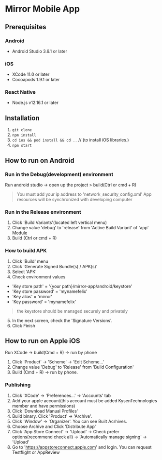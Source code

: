 # Mirror Mobile App

## Prerequisites

### Android
-   Android Studio 3.6.1 or later

### iOS
-   XCode 11.0 or later
-   Cocoapods 1.9.1 or later

### React Native
-   Node.js v12.16.1 or later

## Installation
1. `git clone`
2. `npm install`
3. `cd ios && pod install && cd ..` // (to install iOS libraries.)
4. `npm start`

## How to run on Android

### Run in the Debug(development) environment
Run android studio -> open up the project > build(Ctrl or cmd + R)
> You must add your ip address to 'network_security_config.xml'
> App resources will be synchronized with developing computer

### Run in the Release environment
1. Click 'Build Variants'(located left vertical menu)
2. Change value 'debug' to 'release' from 'Active Build Variant' of 'app' Module
3. Build (Ctrl or cmd + R)

### How to build APK
1. Click 'Build' menu
2. Click 'Generate Signed Bundle(s) / APK(s)'
3. Select 'APK'
4. Check environment values
 - 'Key store path' = '{your path}/mirror-app/android/keystore'
 - 'Key store password' = 'mynamefelix'
 - 'Key alias' = 'mirror'
 - 'Key password' = 'mynamefelix'
> the keystore should be managed securely and privately
5. In the next screen, check the 'Signature Versions'.
6. Click Finish

## How to run on Apple iOS

Run XCode -> build(Cmd + R) -> run by phone

1. Click 'Product' -> 'Scheme' -> 'Edit Scheme...'
2. Change value 'Debug' to 'Release' from 'Build Configuration'
3. Build (Cmd + R) -> run by phone.

### Publishing

1. Click 'XCode' -> 'Preferences...' -> 'Accounts' tab
2. Add your apple account(this account must be added KysenTechnologies member and have permissions)
3. Click 'Download Manual Profiles'
4. Build binary. Click 'Product' -> 'Archive'.
5. Click 'Window' -> 'Organizer'. You can see Built Acrhives.
6. Choose Archive and Click 'Distribute App'
7. Click 'App Store Connect' -> 'Upload' -> Check prefer options(recommend check all) -> 'Automatically manage signing' -> 'Upload'
8. Go to 'https://appstoreconnect.apple.com' and login. You can request Testflight or AppReview
